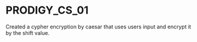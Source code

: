 # PRODIGY_CS_01
Created a cypher encryption by caesar that uses users input and encrypt it by the shift value.
